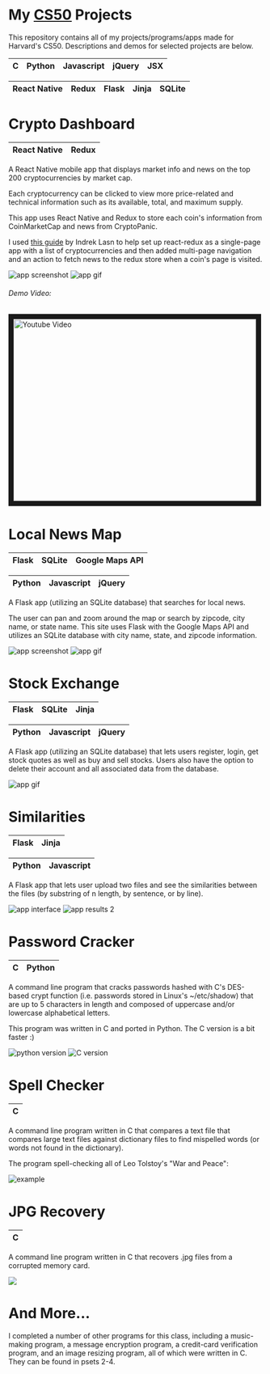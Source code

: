 # My [CS50](https://www.edx.org/course/cs50s-introduction-computer-science-harvardx-cs50x) Projects
This repository contains all of my projects/programs/apps made for Harvard's CS50. Descriptions and demos for selected projects are below.

| C | Python | Javascript | jQuery | JSX |
|---|--------|------------|----|--------|

| React Native | Redux | Flask | Jinja | SQLite |
|---|--------|------------|----|--------|


# Crypto Dashboard
| React Native| Redux|
|--|--|

A React Native mobile app that displays market info and news on the top 200 cryptocurrencies by market cap.

Each cryptocurrency can be clicked to view more price-related and technical information such as its available, total, and maximum supply.

This app uses React Native and Redux to store each coin's information from CoinMarketCap and news from CryptoPanic.

I used [this guide](https://medium.com/react-native-training/tutorial-react-native-redux-native-mobile-app-for-tracking-cryptocurrency-bitcoin-litecoin-810850cf8acc) by Indrek Lasn to help set up react-redux as a single-page app with a list of cryptocurrencies and then added multi-page navigation and an action to fetch news to the redux store when a coin's page is visited.

![app screenshot](https://github.com/dpett/cs50-projects/blob/master/project/image1.jpg?raw=true)
![app gif](https://github.com/dpett/cs50-projects/blob/master/project/gif1.gif?raw=true)


###### Demo Video:

<a href="http://www.youtube.com/watch?feature=player_embedded&v=3HaIw0yAygI
" target="_blank"><img src="http://img.youtube.com/vi/3HaIw0yAygI/0.jpg" 
alt="Youtube Video" width="480" height="360" border="10" /></a>



# Local News Map

|Flask | SQLite    | Google Maps API|
|--|--|--|


|Python | Javascript    | jQuery|
|--|--|--|

A Flask app (utilizing an SQLite database) that searches for local news.

The user can pan and zoom around the map or search by zipcode, city name, or state name.
This site uses Flask with the Google Maps API and utilizes an SQLite database with city name, state, and zipcode information.

![app screenshot](https://github.com/dpett/cs50-projects/blob/master/pset8/mashup/mashup2.png?raw=true)
![app gif](https://github.com/dpett/cs50-projects/blob/master/pset8/mashup/mashup.gif?raw=true)



# Stock Exchange
|Flask | SQLite | Jinja
|--|--|--|

|Python| Javascript| jQuery |
|--|--|--|

A Flask app (utilizing an SQLite database) that lets users register, login, get stock quotes as well as buy and sell stocks.
Users also have the option to delete their account and all associated data from the database.

![app gif](https://github.com/dpett/cs50-projects/blob/master/pset7/finance/finance.gif?raw=true)



# Similarities

|Flask | Jinja
|--|--|

|Python| Javascript |
|--|--|

A Flask app that lets user upload two files and see the similarities between the files (by substring of n length, by sentence, or by line).

![app interface](https://github.com/dpett/cs50-projects/blob/master/pset6/similarities/ss.jpg?raw=true)
![app results 2](https://github.com/dpett/cs50-projects/blob/master/pset6/similarities/Screen%20Shot%202018-07-30%20at%2011.18.33%20PM.png?raw=true)

# Password Cracker

|C | Python
|--|--|


A command line program that cracks passwords hashed with C's DES-based crypt function (i.e. passwords stored in Linux's ~/etc/shadow) that are up to 5 characters in length and composed of uppercase and/or lowercase alphabetical letters.

This program was written in C and ported in Python. The C version is a bit faster :)

![python version](https://github.com/dpett/cs50-projects/blob/master/pset6/crack/crackpython.gif?raw=true)
![C version](https://github.com/dpett/cs50-projects/blob/master/pset2/crack/crackc.gif?raw=true)

# Spell Checker
| C |
|--|

A command line program written in C that compares a text file that compares large text files against dictionary files to find mispelled words (or words not found in the dictionary).

The program spell-checking all of Leo Tolstoy's "War and Peace":

![example](https://github.com/dpett/cs50-projects/blob/master/pset5/speller/speller.gif?raw=true)


# JPG Recovery
| C |
|--|

A command line program written in C that recovers .jpg files from a corrupted memory card.

![](https://github.com/dpett/cs50-projects/blob/master/pset4/recover/recover.gif?raw=true)

# And More...

I completed a number of other programs for this class, including a music-making program, a message encryption program, a credit-card verification program, and an image resizing program, all of which were written in C. They can be found in psets 2-4.
